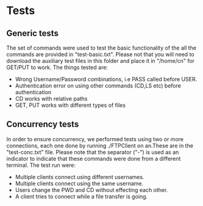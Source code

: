 # Tests

## Generic tests

The set of commands were used to test the basic functionality of the all the commands are provided in "test-basic.txt". Please not that you will need to download the auxiliary test files in this folder and place it in "/home/cn" for GET/PUT to work. The things tested are:

- Wrong Username/Password combinations, i.e PASS called before USER.
- Authentication error on using other commands (CD,LS etc) before authentication
- CD works with relative paths
- GET, PUT works with different types of files

## Concurrency tests

In order to ensure concurrency, we performed tests using two or more connections, each one done by running ./FTPClient on an.These are in the "test-conc.txt" file. Please note that the separator ("-") is used as an indicator to indicate that these commands were done from a different terminal. The test run were:

- Multiple clients connect using different usernames.
- Multiple clients connect using the same username.
- Users change the PWD and CD without effecting each other.
- A client tries to connect while a file transfer is going.
